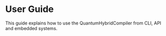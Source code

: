 # User Guide
This guide explains how to use the QuantumHybridCompiler from CLI, API and embedded systems.